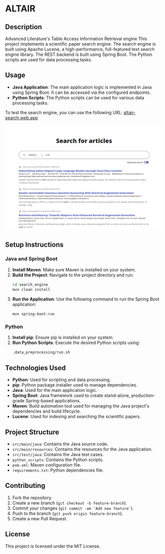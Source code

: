 # ALTAIR

## Description
Advanced Literature's Table Access Information Retrieval engine
This project implements a scientific paper search engine. 
The search engine is built using Apache Lucene, a high-performance, full-featured text search engine library.
The REST backend is built using Spring Boot. The Python scripts are used for data processing tasks.

## Usage
- **Java Application**: The main application logic is implemented in Java using Spring Boot. It can be accessed via the configured endpoints.
- **Python Scripts**: The Python scripts can be used for various data processing tasks.

To test the search engine, you can use the following URL:
[altair-search.web.app](http://altair-search.web.app)

![alt text](./images/example_usage.png)

## Setup Instructions

### Java and Spring Boot
1. **Install Maven**: Make sure Maven is installed on your system.
2. **Build the Project**: Navigate to the project directory and run:
    ```sh
   cd search_engine
    mvn clean install
    ```
3. **Run the Application**: Use the following command to run the Spring Boot application:
    ```sh
    mvn spring-boot:run
    ```

### Python
1. **Install pip**: Ensure pip is installed on your system.
2. **Run Python Scripts**: Execute the desired Python scripts using:
    ```sh
    .data_preprocessing/run.sh
    ```

## Technologies Used
- **Python**: Used for scripting and data processing.
- **pip**: Python package installer used to manage dependencies.
- **Java**: Used for the main application logic.
- **Spring Boot**: Java framework used to create stand-alone, production-grade Spring-based applications.
- **Maven**: Build automation tool used for managing the Java project's dependencies and build lifecycle.
- **Lucene**: Used for indexing and searching the scientific papers.

## Project Structure
- `src/main/java`: Contains the Java source code.
- `src/main/resources`: Contains the resources for the Java application.
- `src/test/java`: Contains the Java test cases.
- `python_scripts`: Contains the Python scripts.
- `pom.xml`: Maven configuration file.
- `requirements.txt`: Python dependencies file.


## Contributing
1. Fork the repository.
2. Create a new branch (`git checkout -b feature-branch`).
3. Commit your changes (`git commit -am 'Add new feature'`).
4. Push to the branch (`git push origin feature-branch`).
5. Create a new Pull Request.

## License
This project is licensed under the MIT License.